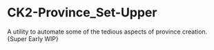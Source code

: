 # CK2-Province_Set-Upper
A utility to automate some of the tedious aspects of province creation. {Super Early WIP}
